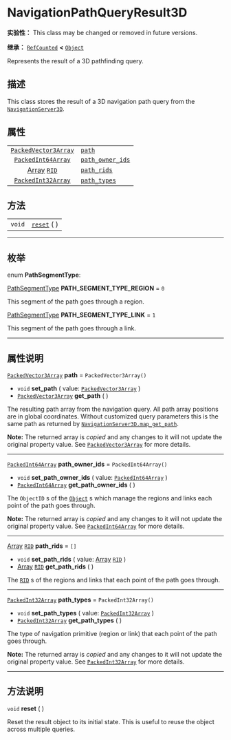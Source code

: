 <!-- ⚠ 请勿编辑本文件 ⚠ -->
<!-- 本文档使用脚本从 WeDot 引擎源码仓库生成。 -->
<!-- 生成脚本：https://github.com/WeDot-Engine/WeDot/tree/4.3/doc/tools/make_md.py； -->
<!-- 原文件：https://github.com/WeDot-Engine/WeDot/tree/4.3/doc/classes/NavigationPathQueryResult3D.xml。 -->

<div id="_class_navigationpathqueryresult3d"></div>

# NavigationPathQueryResult3D

**实验性：** This class may be changed or removed in future versions.

**继承：** [`RefCounted`](class_refcounted.md) **<** [`Object`](class_object.md)

Represents the result of a 3D pathfinding query.

## 描述

This class stores the result of a 3D navigation path query from the [`NavigationServer3D`](class_navigationserver3d.md).

## 属性

|||
|:-:|:--|
| [`PackedVector3Array`](class_packedvector3array.md) | [`path`](#class_navigationpathqueryresult3d_property_path)                     | ``PackedVector3Array()`` |
| [`PackedInt64Array`](class_packedint64array.md)     | [`path_owner_ids`](#class_navigationpathqueryresult3d_property_path_owner_ids) | ``PackedInt64Array()``   |
| [Array](class_array.md) [`RID`](class_rid.md)       | [`path_rids`](#class_navigationpathqueryresult3d_property_path_rids)           | ``[]``                   |
| [`PackedInt32Array`](class_packedint32array.md)     | [`path_types`](#class_navigationpathqueryresult3d_property_path_types)         | ``PackedInt32Array()``   |

## 方法

|||
|:-:|:--|
| `void` | [`reset`](class_navigationpathqueryresult3dmd#class_navigationpathqueryresult3d_method_reset) ( ) |

<!-- rst-class:: classref-section-separator -->

---

## 枚举

<div id="_class_enum_navigationpathqueryresult3d_pathsegmenttype"></div>

enum **PathSegmentType**: <div id="enum_navigationpathqueryresult3d_pathsegmenttype"></div>

<div id="_class_navigationpathqueryresult3d_constant_path_segment_type_region"></div>

[PathSegmentType](#enum_navigationpathqueryresult3d_pathsegmenttype) **PATH_SEGMENT_TYPE_REGION** = ``0``

This segment of the path goes through a region.

<div id="_class_navigationpathqueryresult3d_constant_path_segment_type_link"></div>

[PathSegmentType](#enum_navigationpathqueryresult3d_pathsegmenttype) **PATH_SEGMENT_TYPE_LINK** = ``1``

This segment of the path goes through a link.

<!-- rst-class:: classref-section-separator -->

---

## 属性说明

<div id="_class_navigationpathqueryresult3d_property_path"></div>

[`PackedVector3Array`](class_packedvector3array.md) **path** = ``PackedVector3Array()`` <div id="class_navigationpathqueryresult3d_property_path"></div>

- `void` **set_path** ( value: [`PackedVector3Array`](class_packedvector3array.md) )
- [`PackedVector3Array`](class_packedvector3array.md) **get_path** ( )

The resulting path array from the navigation query. All path array positions are in global coordinates. Without customized query parameters this is the same path as returned by [`NavigationServer3D.map_get_path`](#class_navigationserver3d_method_map_get_path).

**Note:** The returned array is *copied* and any changes to it will not update the original property value. See [`PackedVector3Array`](class_packedvector3array.md) for more details.

<!-- rst-class:: classref-item-separator -->

---

<div id="_class_navigationpathqueryresult3d_property_path_owner_ids"></div>

[`PackedInt64Array`](class_packedint64array.md) **path_owner_ids** = ``PackedInt64Array()`` <div id="class_navigationpathqueryresult3d_property_path_owner_ids"></div>

- `void` **set_path_owner_ids** ( value: [`PackedInt64Array`](class_packedint64array.md) )
- [`PackedInt64Array`](class_packedint64array.md) **get_path_owner_ids** ( )

The `ObjectID` s of the [`Object`](class_object.md) s which manage the regions and links each point of the path goes through.

**Note:** The returned array is *copied* and any changes to it will not update the original property value. See [`PackedInt64Array`](class_packedint64array.md) for more details.

<!-- rst-class:: classref-item-separator -->

---

<div id="_class_navigationpathqueryresult3d_property_path_rids"></div>

[Array](class_array.md) [`RID`](class_rid.md) **path_rids** = ``[]`` <div id="class_navigationpathqueryresult3d_property_path_rids"></div>

- `void` **set_path_rids** ( value: [Array](class_array.md) [`RID`](class_rid.md) )
- [Array](class_array.md) [`RID`](class_rid.md) **get_path_rids** ( )

The [`RID`](class_rid.md) s of the regions and links that each point of the path goes through.

<!-- rst-class:: classref-item-separator -->

---

<div id="_class_navigationpathqueryresult3d_property_path_types"></div>

[`PackedInt32Array`](class_packedint32array.md) **path_types** = ``PackedInt32Array()`` <div id="class_navigationpathqueryresult3d_property_path_types"></div>

- `void` **set_path_types** ( value: [`PackedInt32Array`](class_packedint32array.md) )
- [`PackedInt32Array`](class_packedint32array.md) **get_path_types** ( )

The type of navigation primitive (region or link) that each point of the path goes through.

**Note:** The returned array is *copied* and any changes to it will not update the original property value. See [`PackedInt32Array`](class_packedint32array.md) for more details.

<!-- rst-class:: classref-section-separator -->

---

## 方法说明

<div id="_class_navigationpathqueryresult3d_method_reset"></div>

`void` **reset** ( )<div id="class_navigationpathqueryresult3d_method_reset"></div>

Reset the result object to its initial state. This is useful to reuse the object across multiple queries.

[^virtual]: 本方法通常需要用户覆盖才能生效。
[^const]: 本方法无副作用，不会修改该实例的任何成员变量。
[^vararg]: 本方法除了能接受在此处描述的参数外，还能够继续接受任意数量的参数。
[^constructor]: 本方法用于构造某个类型。
[^static]: 调用本方法无需实例，可直接使用类名进行调用。
[^operator]: 本方法描述的是使用本类型作为左操作数的有效运算符。
[^bitfield]: 这个值是由下列位标志构成位掩码的整数。
[^void]: 无返回值。
